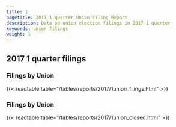 ```yaml
---
title: 1
pagetitle: 2017 1 quarter Union Filing Report
description: Data on union election filings in 2017 1 quarter 
keywords: union filings
weight: 1
---
```


## 2017 1 quarter filings

### Filings by Union
{{< readtable table="/tables/reports/2017/1union_filings.html" >}}

### Filings by Union
{{< readtable table="/tables/reports/2017/1union_closed.html" >}}
